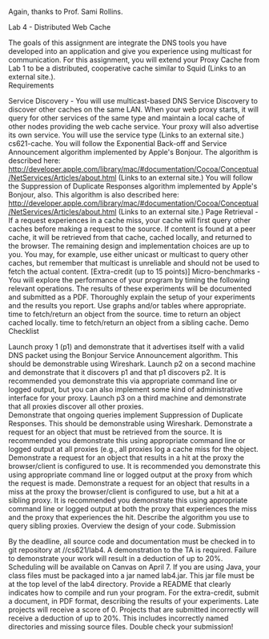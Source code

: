 Again, thanks to Prof. Sami Rollins.

Lab 4 - Distributed Web Cache

The goals of this assignment are integrate the DNS tools you have developed into an application and give you experience using multicast for communication.  For this assignment, you will extend your Proxy Cache from Lab 1 to be a distributed, cooperative cache similar to Squid (Links to an external site.).  
Requirements

Service Discovery - You will use multicast-based DNS Service Discovery to discover other caches on the same LAN.  When your web proxy starts, it will query for other services of the same type and maintain a local cache of other nodes providing the web cache service.  Your proxy will also advertise its own service.  You will use the service type (Links to an external site.) cs621-cache.
You will follow the Exponential Back-off and Service Announcement algorithm implemented by Apple's Bonjour.  The algorithm is described here: http://developer.apple.com/library/mac/#documentation/Cocoa/Conceptual/NetServices/Articles/about.html (Links to an external site.)
You will follow the Suppression of Duplicate Responses algorithm implemented by Apple's Bonjour, also.  This algorithm is also described here: http://developer.apple.com/library/mac/#documentation/Cocoa/Conceptual/NetServices/Articles/about.html (Links to an external site.)
Page Retrieval - If a request experiences in a cache miss, your cache will first query other caches before making a request to the source.  If content is found at a peer cache, it will be retrieved from that cache, cached locally, and returned to the browser.  The remaining design and implementation choices are up to you.  You may, for example, use either unicast or multicast to query other caches, but remember that multicast is unreliable and should not be used to fetch the actual content.
[Extra-credit (up to 15 points)] Micro-benchmarks - You will explore the performance of your program by timing the following relevant operations.  The results of these experiments will be documented and submitted as a PDF.  Thoroughly explain the setup of your experiments and the results you report.  Use graphs and/or tables where appropriate.
time to fetch/return an object from the source.
time to return an object cached locally.
time to fetch/return an object from a sibling cache.
Demo Checklist

Launch proxy 1 (p1) and demonstrate that it advertises itself with a valid DNS packet using the Bonjour Service Announcement algorithm.  This should be demonstrable using Wireshark.
Launch p2 on a second machine and demonstrate that it discovers p1 and that p1 discovers p2.  It is recommended you demonstrate this via appropriate command line or logged output, but you can also implement some kind of administrative interface for your proxy.
Launch p3 on a third machine and demonstrate that all proxies discover all other proxies.  
Demonstrate that ongoing queries implement Suppression of Duplicate Responses.  This should be demonstrable using Wireshark.
Demonstrate a request for an object that must be retrieved from the source.  It is recommended you demonstrate this using appropriate command line or logged output at all proxies (e.g., all proxies log a cache miss for the object.
Demonstrate a request for an object that results in a hit at the proxy the browser/client is configured to use.   It is recommended you demonstrate this using appropriate command line or logged output at the proxy from which the request is made.
Demonstrate a request for an object that results in a miss at the proxy the browser/client is configured to use, but a hit at a sibling proxy.  It is recommended you demonstrate this using appropriate command line or logged output at both the proxy that experiences the miss and the proxy that experiences the hit.
Describe the algorithm you use to query sibling proxies.
Overview the design of your code.
Submission

By the deadline, all source code and documentation must be checked in to git repository at //cs621/lab4.
A demonstration to the TA is required.  Failure to demonstrate your work will result in a deduction of up to 20%. Scheduling will be available on Canvas on April 7.
If you are using Java, your class files must be packaged into a jar named lab4.jar.  This jar file must be at the top level of the lab4 directory.
Provide a README that clearly indicates how to compile and run your program. 
For the extra-credit, submit a document, in PDF format, describing the results of your experiments.
Late projects will receive a score of 0.
Projects that are submitted incorrectly will receive a deduction of up to 20%.  This includes incorrectly named directories and missing source files.  Double check your submission!
